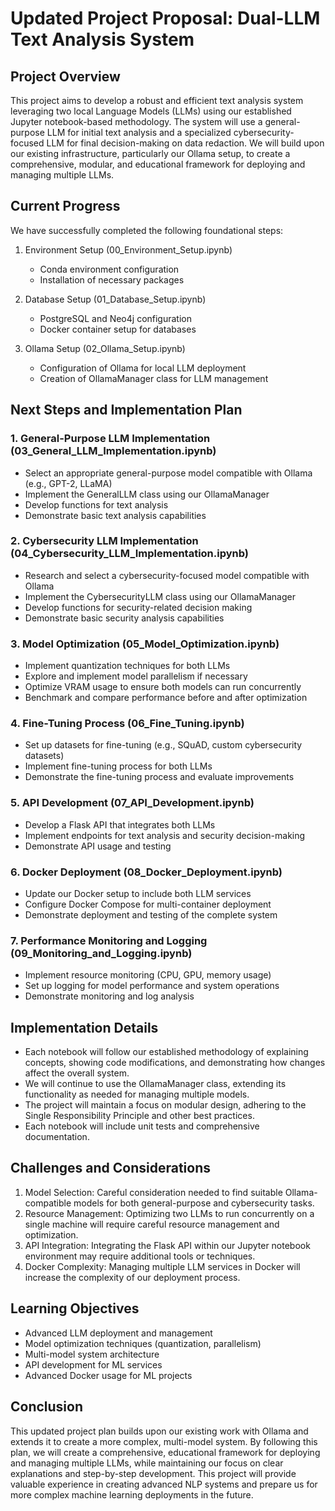 # Updated Project Proposal: Dual-LLM Text Analysis System

## Project Overview

This project aims to develop a robust and efficient text analysis system leveraging two local Language Models (LLMs) using our established Jupyter notebook-based methodology. The system will use a general-purpose LLM for initial text analysis and a specialized cybersecurity-focused LLM for final decision-making on data redaction. We will build upon our existing infrastructure, particularly our Ollama setup, to create a comprehensive, modular, and educational framework for deploying and managing multiple LLMs.

## Current Progress

We have successfully completed the following foundational steps:

1. Environment Setup (00_Environment_Setup.ipynb)
   - Conda environment configuration
   - Installation of necessary packages

2. Database Setup (01_Database_Setup.ipynb)
   - PostgreSQL and Neo4j configuration
   - Docker container setup for databases

3. Ollama Setup (02_Ollama_Setup.ipynb)
   - Configuration of Ollama for local LLM deployment
   - Creation of OllamaManager class for LLM management

## Next Steps and Implementation Plan

### 1. General-Purpose LLM Implementation (03_General_LLM_Implementation.ipynb)

- Select an appropriate general-purpose model compatible with Ollama (e.g., GPT-2, LLaMA)
- Implement the GeneralLLM class using our OllamaManager
- Develop functions for text analysis
- Demonstrate basic text analysis capabilities

### 2. Cybersecurity LLM Implementation (04_Cybersecurity_LLM_Implementation.ipynb)

- Research and select a cybersecurity-focused model compatible with Ollama
- Implement the CybersecurityLLM class using our OllamaManager
- Develop functions for security-related decision making
- Demonstrate basic security analysis capabilities

### 3. Model Optimization (05_Model_Optimization.ipynb)

- Implement quantization techniques for both LLMs
- Explore and implement model parallelism if necessary
- Optimize VRAM usage to ensure both models can run concurrently
- Benchmark and compare performance before and after optimization

### 4. Fine-Tuning Process (06_Fine_Tuning.ipynb)

- Set up datasets for fine-tuning (e.g., SQuAD, custom cybersecurity datasets)
- Implement fine-tuning process for both LLMs
- Demonstrate the fine-tuning process and evaluate improvements

### 5. API Development (07_API_Development.ipynb)

- Develop a Flask API that integrates both LLMs
- Implement endpoints for text analysis and security decision-making
- Demonstrate API usage and testing

### 6. Docker Deployment (08_Docker_Deployment.ipynb)

- Update our Docker setup to include both LLM services
- Configure Docker Compose for multi-container deployment
- Demonstrate deployment and testing of the complete system

### 7. Performance Monitoring and Logging (09_Monitoring_and_Logging.ipynb)

- Implement resource monitoring (CPU, GPU, memory usage)
- Set up logging for model performance and system operations
- Demonstrate monitoring and log analysis

## Implementation Details

- Each notebook will follow our established methodology of explaining concepts, showing code modifications, and demonstrating how changes affect the overall system.
- We will continue to use the OllamaManager class, extending its functionality as needed for managing multiple models.
- The project will maintain a focus on modular design, adhering to the Single Responsibility Principle and other best practices.
- Each notebook will include unit tests and comprehensive documentation.

## Challenges and Considerations

1. Model Selection: Careful consideration needed to find suitable Ollama-compatible models for both general-purpose and cybersecurity tasks.
2. Resource Management: Optimizing two LLMs to run concurrently on a single machine will require careful resource management and optimization.
3. API Integration: Integrating the Flask API within our Jupyter notebook environment may require additional tools or techniques.
4. Docker Complexity: Managing multiple LLM services in Docker will increase the complexity of our deployment process.

## Learning Objectives

- Advanced LLM deployment and management
- Model optimization techniques (quantization, parallelism)
- Multi-model system architecture
- API development for ML services
- Advanced Docker usage for ML projects

## Conclusion

This updated project plan builds upon our existing work with Ollama and extends it to create a more complex, multi-model system. By following this plan, we will create a comprehensive, educational framework for deploying and managing multiple LLMs, while maintaining our focus on clear explanations and step-by-step development. This project will provide valuable experience in creating advanced NLP systems and prepare us for more complex machine learning deployments in the future.
